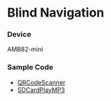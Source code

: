 # Blind Navigation

### Device 

AMB82-mini

### Sample Code
 - [QRCodeScanner](https://www.amebaiot.com/en/amebapro2-arduino-video-qrcode/)
 - [SDCardPlayMP3](https://ameba-doc-arduino-sdk.readthedocs-hosted.com/en/latest/ameba_pro2/amb82-mini/Example_Guides/Multimedia/Play%20MP3%20with%20SD%20card.html#example)
